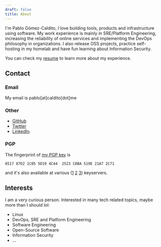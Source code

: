 ```yaml
---
draft: false
title: About
---
```


I'm Pablo Gómez-Caldito, I love building tools, products and infrastructure using software. My work experience is mainly in SRE/Platform Engineering, increasing the reliability of online services and implementing the DevOps philosophy in organizations. I also release OSS projects, practice self-hosting in my homelab and have fun learning about Information Security.

You can check my <a href="/docs/resume.pdf" target="_blank">resume</a> to learn more about my experience.

## Contact

### Email
My email is pablo[at]caldito[dot]me

### Other
- <a href="https://github.com/caldito" target="_blank">GitHub</a>
- <a href="https://twitter.com/pgcaldito" target="_blank">Twitter</a>
- <a href="https://linkedin.com/in/caldito" target="_blank">LinkedIn</a>.

### PGP
The fingerprint of <a href="/files/public-key.asc" target="_blank">my PGP key</a> is
```
0517 87D2 1C05 5D19 4C44  2523 C8BA 519E 21A7 2C71
```
and it's also available at various (<a href="https://keys.openpgp.org/search?q=pablo@caldito.me" target="_blank">1</a>
<a href="https://pgp.mit.edu/pks/lookup?search=pablo@caldito.me&op=vindex" target="_blank">2</a>
<a href="https://keyserver.ubuntu.com/pks/lookup?search=pablo@caldito.me&fingerprint=on&op=index" target="_blank">3</a>) keyservers.

## Interests
I am a very curious person. Interested in many tech related topics, maybe more than I should lol:
- Linux
- DevOps, SRE and Platform Engineering
- Software Engineering
- Open-Source Software
- Information Security
- ...
